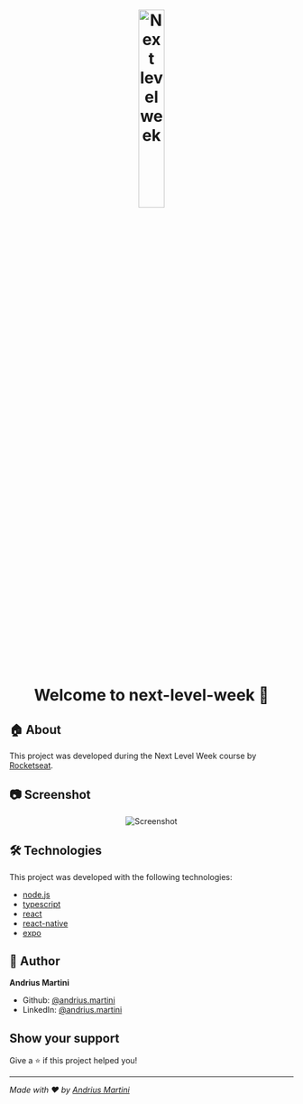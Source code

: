 <h1 align="center">
  <img width="30%" alt="Next level week" src="https://res.cloudinary.com/andriusmartini/image/upload/v1595903297/readmes/next-level-week/logo_tlmlpl.svg" />

  <br>
      
  Welcome to next-level-week 👋
</h1>

## 🏠 About
This project was developed during the Next Level Week course by [Rocketseat](https://github.com/Rocketseat).

## 📷 Screenshot
<p align="center">
  <img alt="Screenshot" src="https://res.cloudinary.com/andriusmartini/image/upload/v1595903327/readmes/next-level-week/screenshot_w4gkbk.png">
</p>

## 🛠 Technologies
This project was developed with the following technologies:

- [node.js](https://github.com/nodejs/node)
- [typescript](https://github.com/microsoft/TypeScript)
- [react](https://github.com/facebook/react)
- [react-native](https://github.com/facebook/react-native)
- [expo](https://github.com/expo/expo)

## 👤 Author

**Andrius Martini**

* Github: [@andrius.martini](https://github.com/andrius.martini)
* LinkedIn: [@andrius.martini](https://linkedin.com/in/andrius.martini)

## Show your support

Give a ⭐️ if this project helped you!

***
_Made with ❤️ by [Andrius Martini](https://github.com/andrius.martini)_
